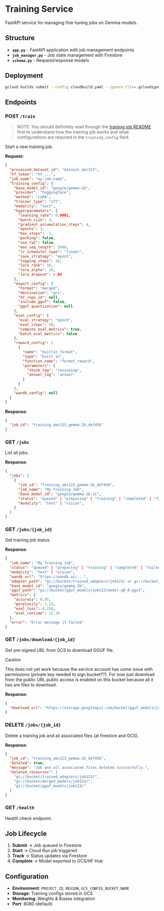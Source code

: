 # Training Service

FastAPI service for managing fine-tuning jobs on Gemma models.

## Structure

- **`app.py`** - FastAPI application with job management endpoints
- **`job_manager.py`** - Job state management with Firestore
- **`schema.py`** - Request/response models

## Deployment

```bash
gcloud builds submit --config cloudbuild.yaml --ignore-file=.gcloudignore
```

## Endpoints

### POST `/train`

> NOTE: You should definitely read through the [training job README](jobs/training-job/README.md) first to understand how the training job works and what configurations are required in the `training_config` field.

Start a new training job.

**Request:**

```json
{
  "processed_dataset_id": "dataset_abc123",
  "hf_token": "hf_...",
  "job_name": "my-job-name",
  "training_config": {
    "base_model_id": "google/gemma-2b",
    "provider": "huggingface",
    "method": "LoRA",
    "trainer_type": "sft",
    "modality": "text",
    "hyperparameters": {
      "learning_rate": 0.0001,
      "batch_size": 4,
      "gradient_accumulation_steps": 4,
      "epochs": 3,
      "max_steps": -1,
      "packing": false,
      "use_fa2": false,
      "max_seq_length": 2048,
      "lr_scheduler_type": "linear",
      "save_strategy": "epoch",
      "logging_steps": 10,
      "lora_rank": 16,
      "lora_alpha": 16,
      "lora_dropout": 0.05
    },
    "export_config": {
      "format": "merged",
      "destination": "gcs",
      "hf_repo_id": null,
      "include_gguf": false,
      "gguf_quantization": null
    },
    "eval_config": {
      "eval_strategy": "epoch",
      "eval_steps": 50,
      "compute_eval_metrics": true,
      "batch_eval_metrics": false
    },
    "reward_config": [
      {
        "name": "builtin_format",
        "type": "built_in",
        "function_name": "format_reward",
        "parameters": {
          "think_tag": "reasoning",
          "answer_tag": "answer"
        }
      }
    ],
    "wandb_config": null
  }
}
```

**Response:**

```json
{
  "job_id": "training_abc123_gemma-2b_def456"
}
```

### GET `/jobs`

List all jobs.

**Response:**

```json
{
  "jobs": [
    {
      "job_id": "training_abc123_gemma-2b_def456",
      "job_name": "My Training Job",
      "base_model_id": "google/gemma-1b-it",
      "status": "queued" | "preparing" | "training" | "completed" | "failed" | "unknown",
      "modality": "text" | "vision",
    }
  ]
}
```

### GET `/jobs/{job_id}`

Get training job status.

**Response:**

```json
{
  "job_name": "My Training Job",
  "status": "queued" | "preparing" | "training" | "completed" | "failed",
  "modality": "text" | "vision",
  "wandb_url": "https://wandb.ai/...",
  "adapter_path": "gs://bucket/trained_adapters/job123/ or gs://bucket/merged_models/job123/",
  "base_model_id": "google/gemma-2b",
  "gguf_path": "gs://bucket/gguf_models/job123/model-q8_0.gguf",
  "metrics": {
    "accuracy": 0.95,
    "perplexity": 1.23,
    "eval_loss": 0.156,
    "eval_runtime": 12.34
  },
  "error": "Error message if failed"
}
```

### GET `/jobs/download/{job_id}`

Get pre-signed URL from GCS to download GGUF file.

> [!CAUTION]
> This does not yet work because the service account has some issue with permissions (private key needed to sign bucket??). For now just download from the public URL public access is enabled on this bucket because all it has are files to download.

**Response:**

```json
{
  "download_url": "https://storage.googleapis.com/bucket/gguf_models/job123/model-q8_0.gguf?..."
}
```

### DELETE `/jobs/{job_id}`

Delete a training job and all associated files (at firestore and GCS).

**Response:**

```json
{
  "job_id": "training_abc123_gemma-2b_def456",
  "deleted": true,
  "message": "Job and all associated files deleted successfully.",
  "deleted_resources": [
    "gs://bucket/trained_adapters/job123/",
    "gs://bucket/merged_models/job123/",
    "gs://bucket/gguf_models/job123/"
  ]
}
```

### GET `/health`

Health check endpoint.

## Job Lifecycle

1. **Submit** → Job queued in Firestore
2. **Start** → Cloud Run job triggered
3. **Track** → Status updates via Firestore
4. **Complete** → Model exported to GCS/HF Hub

## Configuration

- **Environment**: `PROJECT_ID`, `REGION`, `GCS_CONFIG_BUCKET_NAME`
- **Storage**: Training configs stored in GCS
- **Monitoring**: Weights & Biases integration
- **Port**: 8080 (default)
